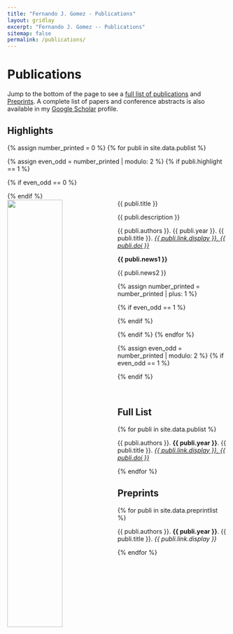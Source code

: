 ```yaml
---
title: "Fernando J. Gomez - Publications"
layout: gridlay
excerpt: "Fernando J. Gomez -- Publications"
sitemap: false
permalink: /publications/
---
```



# Publications

Jump to the bottom of the page to see a [full list of publications](#full-list) and [Preprints](#preprints). A complete list of papers and conference abstracts is also available in my [Google Scholar](https://scholar.google.com/citations?user=3pa76GEAAAAJ&hl=en&oi=ao) profile.

## Highlights

{% assign number_printed = 0 %}
{% for publi in site.data.publist %}

{% assign even_odd = number_printed | modulo: 2 %}
{% if publi.highlight == 1 %}

{% if even_odd == 0 %}
<div class="row">
{% endif %}

<div class="col-sm-6 clearfix">
 <div class="well">
  <pubtit>{{ publi.title }}</pubtit>
  <img src="{{ site.url }}{{ site.baseurl }}/images/pubpic/{{ publi.image }}" class="img-responsive" width="50%" style="float: left" />
  <p>{{ publi.description }}</p>
  <p>{{ publi.authors }}. {{ publi.year }}. {{ publi.title }}. <em><a href="{{ publi.link.url }}">{{ publi.link.display }}. {{ publi.doi }}</a></em></p>
  <p class="text-danger"><strong> {{ publi.news1 }}</strong></p>
  <p> {{ publi.news2 }}</p>
 </div>
</div>

{% assign number_printed = number_printed | plus: 1 %}

{% if even_odd == 1 %}
</div>
{% endif %}

{% endif %}
{% endfor %}

{% assign even_odd = number_printed | modulo: 2 %}
{% if even_odd == 1 %}
</div>
{% endif %}

<p> &nbsp; </p>


## Full List

{% for publi in site.data.publist %}

  {{ publi.authors }}. <strong>{{ publi.year }}</strong>. {{ publi.title }}. <em><a href="{{ publi.link.url }}">{{ publi.link.display }}. {{ publi.doi }}</a></em>

{% endfor %}

## Preprints
{% for publi in site.data.preprintlist %}

  {{ publi.authors }}. <strong>{{ publi.year }}</strong>. {{ publi.title }}. <em>{{ publi.link.display }}</em>

{% endfor %}
